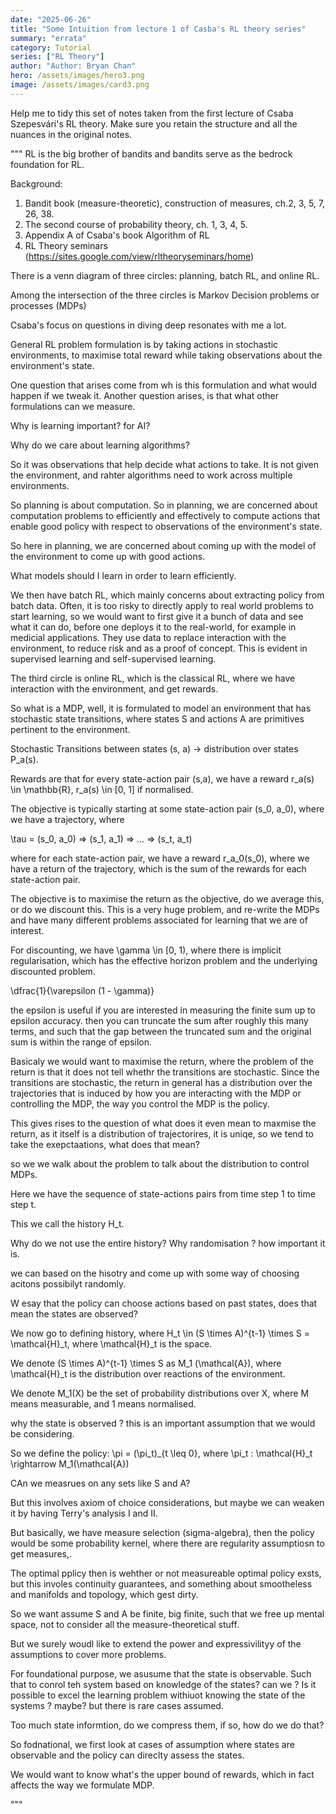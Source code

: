 ```yaml
---
date: "2025-06-26"
title: "Some Intuition from lecture 1 of Casba's RL theory series"
summary: "errata"
category: Tutorial
series: ["RL Theory"]
author: "Author: Bryan Chan"
hero: /assets/images/hero3.png
image: /assets/images/card3.png
---
```


Help me to tidy this set of notes taken from the first lecture of Csaba Szepesvári's RL theory. Make sure you retain the structure and all the nuances in the original notes.

"""
RL is the big brother of bandits and bandits serve as the bedrock foundation for RL.

Background:
1. Bandit book (measure-theoretic), construction of measures, ch.2, 3, 5, 7, 26, 38.
2. The second course of probability theory, ch. 1, 3, 4, 5.
3. Appendix A of Csaba's book Algorithm of RL
4. RL Theory seminars (https://sites.google.com/view/rltheoryseminars/home)


There is a venn diagram of three circles: planning, batch RL, and online RL.

Among the intersection of the three circles is Markov Decision problems or processes (MDPs)

Csaba's focus on questions in diving deep resonates with me a lot.


General RL problem formulation is by taking actions in stochastic environments, to maximise total reward while taking observations about the environment's state.

One question that arises come from wh is this formulation and what would happen if we tweak it. Another question arises, is that what other formulations can we measure.

Why is learning important? for AI?


Why do we care about learning algorithms?

So it was observations that help decide what actions to take. It is not given the environment, and rahter algorithms need to work across multiple environments.

So planning is about computation. So in planning, we are concerned about computation problems to efficiently and effectively to compute actions that enable good policy with respect to observations of the environment's state.

So here in planning, we are concerned about coming up with the model of the environment to come up with good actions.

What models should I learn in order to learn efficiently.

We then have batch RL, which mainly concerns about extracting policy from batch data. Often, it is too risky to directly apply to real world problems to start learning, so we would want to first give it a bunch of data and see what it can do, before one deploys it to the real-world, for example in medicial applications. They use data to replace interaction with the environment, to reduce risk and as a proof of concept. This is evident in supervised learning and self-supervised learning.

The third circle is online RL, which is the classical RL, where we have interaction with the environment, and get rewards.

So what is a MDP, well, it is formulated to model an environment that has stochastic state transitions, where states S and actions A are primitives pertinent to the environment.

Stochastic Transitions between states (s, a) -> distribution over states P_a(s).

Rewards are that for every state-action pair (s,a), we have a reward r_a(s) \in \mathbb{R}, r_a(s) \in [0, 1] if normalised.


The objective is typically starting at some state-action pair (s_0, a_0), where we have a trajectory, where 

\tau = (s_0, a_0) => (s_1, a_1) => ... => (s_t, a_t)

where for each state-action pair, we have a reward r_a_0(s_0), where 
we have a return of the trajectory, which is the sum of the rewards for each state-action pair.

The objective is to maximise the return as the objective, do we average this, or do we discount this. This is a very huge problem, and re-write the MDPs and have many different problems associated for learning that we are of interest. 

For discounting, we have \gamma \in [0, 1), where there is implicit regularisation, which has the effective horizon problem and the underlying discounted problem.

\dfrac{1}{\varepsilon (1 - \gamma)}

the epsilon is useful if you are interested in measuring the finite sum up to epsilon accuracy. then you can truncate the sum after roughly this many terms, and such that the gap between the truncated sum and the original sum is within the range of epsilon.


Basicaly we would want to maximise the return, where the problem of the return is that it does not tell whethr the transitions are stochastic. 
Since the transitions are stochastic, the return in general has a distribution over the trajectories that is induced by how you are interacting with the MDP or controlling the MDP, the way you control the MDP is the policy.

This gives rises to the question of what does it even mean to maxmise the return, as it itself is a distribution of trajectorires, it is uniqe, so we tend to take the exepctaations, what does that mean?

so we we walk about the problem to talk about the distribution to control MDPs.

Here we have the sequence of state-actions pairs from time step 1 to time step t. 

This we call the history H_t.

Why do we not use the entire history? Why randomisation ? how important it is.


we can based on the hisotry and come up with some way of choosing acitons possibilyt randomly.


W esay that the policy can choose actions based on past states, does that mean the states are observed?


We now go to defining history, where H_t \in (S \times A)^{t-1} \times S = \mathcal{H}_t, where \mathcal{H}_t is the space.

We denote (S \times A)^{t-1} \times S as M_1 (\mathcal{A}), where \mathcal{H}_t is the distribution over reactions of the environment.


We denote M_1(X) be the set of probability distributions over X, where M means measurable, and 1 means normalised.


why the state is observed ? this is an important assumption that we would be considering.

So we define the policy: \pi = (\pi_t)_{t \leq 0}, where \pi_t : \mathcal{H}_t \rightarrow M_1(\mathcal{A})


CAn we measrues on any sets like S and A?

But this involves axiom of choice considerations, but maybe we can weaken it by having Terry's analysis I and II.

But basically, we have measure selection (sigma-algebra), then the policy would be some probability kernel, where there are regularity assumptiosn to get measures,.

The optimal pplicy then is wehther or not measureable optimal policy exsts, but this involes continuity guarantees, and something about smootheless and manifolds and topology, which gest dirty.

So we want assume S and A be finite, big finite, such that we free up mental space, not to consider all the measure-theoretical stuff.

But we surely woudl like to extend the power and expressivilityy of the assumptions to cover more problems.

For foundational purpose, we asusume that the state is observable. Such that to conrol teh system based on knowledge of the states? can we ? Is it possible to excel the learning problem withiuot knowing the state of the systems ? maybe? but there is rare cases assumed.

Too much state informtion, do we compress them, if so, how do we do that?


So fodnational, we first look at cases of assumption where states are observable and the policy can direclty assess the states.


We would want to know what's the upper bound of rewards, which in fact affects the way we formulate MDP.

"""
